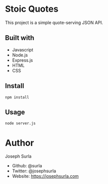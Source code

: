 # Stoic Quotes

This project is a simple quote-serving JSON API.

## Built with

- Javascript
- Node.js
- Express.js
- HTML
- CSS

## Install

`npm install`

## Usage

`node server.js`

# Author

Joseph Surla

- Github: @surla
- Twitter: @josephsurla
- Website: https://josephsurla.com
